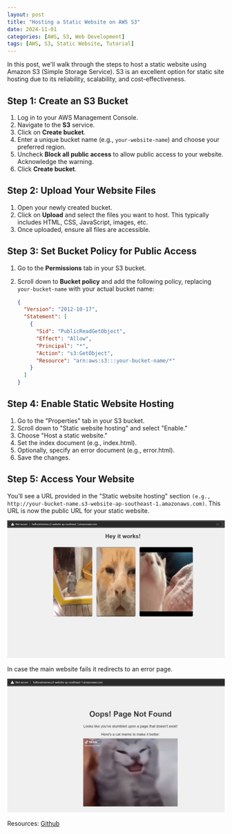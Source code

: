 ```yaml
---
layout: post
title: "Hosting a Static Website on AWS S3"
date: 2024-11-01
categories: [AWS, S3, Web Development]
tags: [AWS, S3, Static Website, Tutorial]
---
```


In this post, we'll walk through the steps to host a static website using Amazon S3 (Simple Storage Service). S3 is an excellent option for static site hosting due to its reliability, scalability, and cost-effectiveness.

## Step 1: Create an S3 Bucket

1. Log in to your AWS Management Console.
2. Navigate to the **S3** service.
3. Click on **Create bucket**.
4. Enter a unique bucket name (e.g., `your-website-name`) and choose your preferred region.
5. Uncheck **Block all public access** to allow public access to your website. Acknowledge the warning.
6. Click **Create bucket**.

## Step 2: Upload Your Website Files

1. Open your newly created bucket.
2. Click on **Upload** and select the files you want to host. This typically includes HTML, CSS, JavaScript, images, etc.
3. Once uploaded, ensure all files are accessible.

## Step 3: Set Bucket Policy for Public Access

1. Go to the **Permissions** tab in your S3 bucket.
2. Scroll down to **Bucket policy** and add the following policy, replacing `your-bucket-name` with your actual bucket name:

   ```json
   {
     "Version": "2012-10-17",
     "Statement": [
       {
         "Sid": "PublicReadGetObject",
         "Effect": "Allow",
         "Principal": "*",
         "Action": "s3:GetObject",
         "Resource": "arn:aws:s3:::your-bucket-name/*"
       }
     ]
   }
   ```

## Step 4: Enable Static Website Hosting

1. Go to the "Properties" tab in your S3 bucket.
2. Scroll down to "Static website hosting" and select "Enable."
3. Choose "Host a static website."
4. Set the index document (e.g., index.html).
5. Optionally, specify an error document (e.g., error.html).
5. Save the changes.

## Step 5: Access Your Website
You’ll see a URL provided in the "Static website hosting" section `(e.g., http://your-bucket-name.s3-website-ap-southeast-1.amazonaws.com)`.
This URL is now the public URL for your static website.

![Image](/assets/images/StaticWebSiteOKResult.png)

In case the main website fails it redirects to an error page.

![Image](/assets/images/StaticWebSiteErrorResult.png)

Resources: [Github](https://github.com/mrcpngn/hoststaticwebsite-aws-s3)
